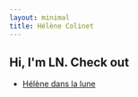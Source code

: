 ```yaml
---
layout: minimal
title: Hélène Colinet
---
```



## Hi, I'm LN. Check out

- [Hélène dans la lune](/danslalune/) 

